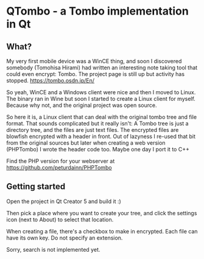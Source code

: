 # QTombo - a Tombo implementation in Qt

## What?
My very first mobile device was a WinCE thing, and soon I discovered somebody (Tomohisa Hirami) had written an interesting note taking tool that could even encrypt: Tombo.
The project page is still up but activity has stopped.
https://tombo.osdn.jp/En/

So yeah, WinCE and a Windows client were nice and then I moved to Linux. The binary ran in Wine but soon I started to create a Linux client for myself. Because why not, and the original project was open source.

So here it is, a Linux client that can deal with the original tombo tree and file format.
That sounds complicated but it really isn't: A Tombo tree is just a directory tree, and the files are just text files. The encrypted files are blowfish encrypted with a header in front. Out of lazyness I re-used that bit from the original sources but later when creating a web version (PHPTombo) I wrote the header code too. Maybe one day I port it to C++

Find the PHP version for your webserver at https://github.com/peturdainn/PHPTombo

## Getting started
Open the project in Qt Creator 5 and build it :)

Then pick a place where you want to create your tree, and click the settings icon (next to About) to select that location.

When creating a file, there's a checkbox to make in encrypted. Each file can have its own key. Do not specify an extension.

Sorry, search is not implemented yet.
